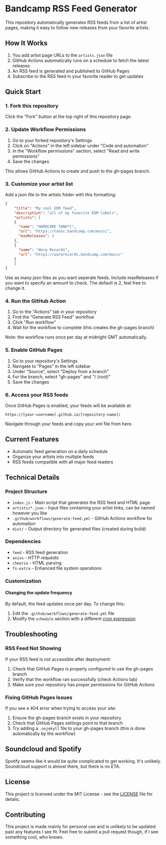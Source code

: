 # Bandcamp RSS Feed Generator

This repository automatically generates RSS feeds from a list of artist pages, making it easy to follow new releases from your favorite artists.

## How It Works

1. You add artist page URLs to the `artists.json` file
2. GitHub Actions automatically runs on a schedule to fetch the latest releases
3. An RSS feed is generated and published to GitHub Pages
4. Subscribe to the RSS feed in your favorite reader to get updates

## Quick Start

### 1. Fork this repository

Click the "Fork" button at the top right of this repository page.

### 2. Update Workflow Permissions

1. Go to your forked repository's Settings
2. Click on "Actions" in the left sidebar under "Code and automation" 
3. In the "Workflow permissions" section, select "Read and write permissions"
4. Save the changes

This allows GitHub Actions to create and push to the gh-pages branch.

### 3. Customize your artist list

Add a json file to the artists folder with this formatting:

```json
{
	"title": "My cool EDM feed",
	"description": "all of my favorite EDM labels",
	"artists": [
	{
	  "name": "HARDCORE TANO*C",
	  "url": "https://tanoc.bandcamp.com/music",
	  "maxReleases": 3
	},
	{
	  "name": "Warp Records",
	  "url": "https://warprecords.bandcamp.com/music"
	}
	]
}
```

Use as many json files as you want seperate feeds. Include maxReleases if you want to specify an amount to check. The default is 2, feel free to change it.

### 4. Run the GitHub Action

1. Go to the "Actions" tab in your repository
2. Find the "Generate RSS Feed" workflow
3. Click "Run workflow"
4. Wait for the workflow to complete (this creates the gh-pages branch)

Note: the workflow runs once per day at midnight GMT automatically.

### 5. Enable GitHub Pages

1. Go to your repository's Settings
2. Navigate to "Pages" in the left sidebar
3. Under "Source", select "Deploy from a branch"
4. For the branch, select "gh-pages" and "/ (root)"
5. Save the changes

### 6. Access your RSS feeds

Once GitHub Pages is enabled, your feeds will be available at:

```
https://[your-username].github.io/[repository-name]/
```

Navigate through your feeds and copy your xml file from here.

## Current Features

- Automatic feed generation on a daily schedule
- Organize your artists into multiple feeds
- RSS feeds compatible with all major feed readers

## Technical Details

### Project Structure

- `index.js` - Main script that generates the RSS feed and HTML page
- `artists/*.json` - Input files containing your artist links, can be named however you like
- `.github/workflows/generate-feed.yml` - GitHub Actions workflow for automation
- `dist/` - Output directory for generated files (created during build)

### Dependencies

- `feed` - RSS feed generation
- `axios` - HTTP requests
- `cheerio` - HTML parsing
- `fs-extra` - Enhanced file system operations

### Customization

#### Changing the update frequency

By default, the feed updates once per day. To change this:

1. Edit the `.github/workflows/generate-feed.yml` file
2. Modify the `schedule` section with a different [cron expression](https://docs.github.com/en/actions/reference/events-that-trigger-workflows#schedule)

## Troubleshooting

### RSS Feed Not Showing

If your RSS feed is not accessible after deployment:

1. Check that GitHub Pages is properly configured to use the gh-pages branch
2. Verify that the workflow ran successfully (check Actions tab)
3. Make sure your repository has proper permissions for GitHub Actions

### Fixing GitHub Pages Issues

If you see a 404 error when trying to access your site:

1. Ensure the gh-pages branch exists in your repository
2. Check that GitHub Pages settings point to that branch
3. Try adding a `.nojekyll` file to your gh-pages branch (this is done automatically by the workflow)

## Soundcloud and Spotify

Spotify seems like it would be quite complicated to get working. It's unlikely. Soundcloud support is almost there, but there is no ETA.

## License

This project is licensed under the MIT License - see the [LICENSE](LICENSE) file for details.

## Contributing

This project is made mainly for personal use and is unlikely to be updated past any features I see fit. Feel free to submit a pull request though, if I see something cool, who knows.